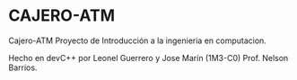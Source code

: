 # CAJERO-ATM

Cajero-ATM Proyecto de Introducción a la ingenieria en computacion.

Hecho en devC++ por Leonel Guerrero y Jose Marín (1M3-C0)
Prof. Nelson Barrios.

 
